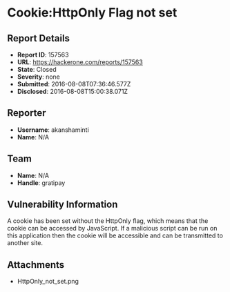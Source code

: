 # Cookie:HttpOnly Flag not set

## Report Details
- **Report ID**: 157563
- **URL**: https://hackerone.com/reports/157563
- **State**: Closed
- **Severity**: none
- **Submitted**: 2016-08-08T07:36:46.577Z
- **Disclosed**: 2016-08-08T15:00:38.071Z

## Reporter
- **Username**: akanshaminti
- **Name**: N/A

## Team
- **Name**: N/A
- **Handle**: gratipay

## Vulnerability Information
A cookie has been set without the HttpOnly flag, which means that the cookie can be accessed by
JavaScript. If a malicious script can be run on this application then the cookie will be accessible and can
be transmitted to another site.

## Attachments
- HttpOnly_not_set.png
